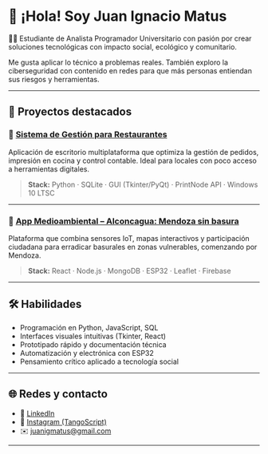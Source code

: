 # 👋 ¡Hola! Soy Juan Ignacio Matus

🧑‍💻 Estudiante de Analista Programador Universitario con pasión por crear soluciones tecnológicas con impacto social, ecológico y comunitario.

Me gusta aplicar lo técnico a problemas reales. También exploro la ciberseguridad con contenido en redes para que más personas entiendan sus riesgos y herramientas.

---

## 🚀 Proyectos destacados

### 🍔 [Sistema de Gestión para Restaurantes](https://github.com/juanimatus/proyecto_restaurantes)
Aplicación de escritorio multiplataforma que optimiza la gestión de pedidos, impresión en cocina y control contable. Ideal para locales con poco acceso a herramientas digitales.

> **Stack:** Python · SQLite · GUI (Tkinter/PyQt) · PrintNode API · Windows 10 LTSC

---

### 🌱 [App Medioambiental – AIconcagua: Mendoza sin basura](https://github.com/juanimatus/app_basural_cero)
Plataforma que combina sensores IoT, mapas interactivos y participación ciudadana para erradicar basurales en zonas vulnerables, comenzando por Mendoza.

> **Stack:** React · Node.js · MongoDB · ESP32 · Leaflet · Firebase

---

## 🛠️ Habilidades

- Programación en Python, JavaScript, SQL
- Interfaces visuales intuitivas (Tkinter, React)
- Prototipado rápido y documentación técnica
- Automatización y electrónica con ESP32
- Pensamiento crítico aplicado a tecnología social

---

## 🌐 Redes y contacto

- 💼 [LinkedIn](https://linkedin.com/in/juanimatus)
- 📸 [Instagram (TangoScript)](https://instagram.com/tangoscript)
- ✉️ juanigmatus@gmail.com

---
